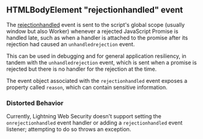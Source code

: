 ## HTMLBodyElement "rejectionhandled" event

The [rejectionhandled](https://developer.mozilla.org/en-US/docs/Web/API/Window/rejectionhandled_event) event is sent to the script's global scope (usually window but also Worker) whenever a rejected JavaScript Promise is handled late, such as when a handler is attached to the promise after its rejection had caused an `unhandledrejection` event.

This can be used in debugging and for general application resiliency, in tandem with the `unhandledrejection` event, which is sent when a promise is rejected but there is no handler for the rejection at the time.

The event object associated with the `rejectionhandled` event exposes a property called `reason`, which can contain sensitive information.

### Distorted Behavior

Currently, Lightning Web Security doesn't support setting the `onrejectionhandled` event handler or adding a `rejectionhandled` event listener; attempting to do so throws an exception.
